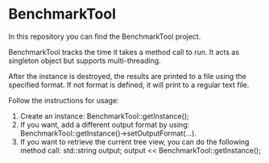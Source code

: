 # BenchmarkTool

In this repository you can find the BenchmarkTool project.

BenchmarkTool tracks the time it takes a method call to run. It acts as singleton object but supports multi-threading.

After the instance is destroyed, the results are printed to a file using the specified format. If not format is defined, it will print to a regular text file.

Follow the instructions for usage:

1. Create an instance: BenchmarkTool::getInstance();
2. If you want, add a different output format by using:  BenchmarkTool::getInstance()->setOutputFormat(...).
3. If you want to retrieve the current tree view, you can do the following method call: std::string output; output << BenchmarkTool::getInstance();

